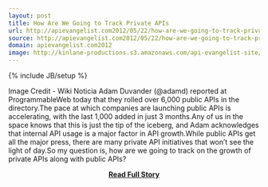 ```yaml
---
layout: post
title: How Are We Going to Track Private APIs
url: http://apievangelist.com2012/05/22/how-are-we-going-to-track-private-apis/
source: http://apievangelist.com2012/05/22/how-are-we-going-to-track-private-apis/
domain: apievangelist.com2012
image: http://kinlane-productions.s3.amazonaws.com/api-evangelist-site/blog/fiber-cable-map.jpeg
---
```

{% include JB/setup %}<p>Image Credit - Wiki Noticia Adam Duvander (@adamd) reported at ProgrammableWeb today that they rolled over 6,000 public APIs in the directory.The pace at which companies are launching public APIs is accelerating, with the last 1,000 added in just 3 months.Any of us in the space knows that this is just the tip of the iceberg, and Adam acknowledges that internal API usage is a major factor in API growth.While public APIs get all the major press, there are many private API initiatives that won’t see the light of day.So my question is, how are we going to track on the growth of private APIs along with public APIs?</p>
<center><p><a href="http://apievangelist.com2012/05/22/how-are-we-going-to-track-private-apis/" style='padding:25px; font-sze:18px; font-weight: bold;'>Read Full Story</a></p></center>
